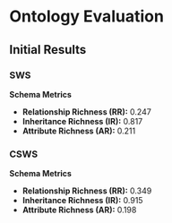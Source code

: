 # Ontology Evaluation

## Initial Results

### SWS

**Schema Metrics**  
- **Relationship Richness (RR):** 0.247  
- **Inheritance Richness (IR):** 0.817  
- **Attribute Richness (AR):** 0.211  

### CSWS

**Schema Metrics**  
- **Relationship Richness (RR):** 0.349  
- **Inheritance Richness (IR):** 0.915  
- **Attribute Richness (AR):** 0.198  
